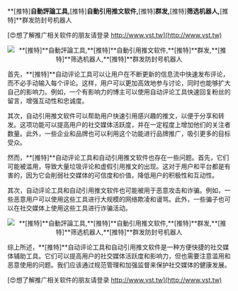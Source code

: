**[推特]**自動評論工具,**[推特]**自動引用推文软件,**[推特]**群发,**[推特]**筛选机器人,**[推特]**群发防封号机器人

[😍想了解推广相关软件的朋友请登录 http://www.vst.tw](http://www.vst.tw)

 <center><img src="https://vst.tw/MP4/tuiguang/png/2.png" alt="**[推特]**自動評論工具,**[推特]**自動引用推文软件,**[推特]**群发,**[推特]**筛选机器人,**[推特]**群发防封号机器人"></center>

首先，**[推特]**自动评论工具可以让用户在不断更新的信息流中快速发布评论，而不必手动输入每个评论。这样，用户可以更加高效地参与讨论，同时也能够扩大自己的影响力。例如，一个有影响力的博主可以使用自动评论工具快速回复粉丝的留言，增强互动性和忠诚度。

其次，自动引用推文软件可以帮助用户快速引用感兴趣的推文，以便于分享和转发。这项功能可以提高用户的社交媒体活跃度，并在一定程度上增加他们的关注者数量。此外，一些企业和品牌也可以利用这个功能进行品牌推广，吸引更多的目标受众。

然而，**[推特]**自动评论工具和自动引用推文软件也存在一些问题。首先，它们可能被滥用，导致大量垃圾评论和虚假引用推文的出现。这对于用户和平台都是有害的，因为它会削弱社交媒体的可信度和价值，降低用户的积极性和互动性。

其次，自动评论工具和自动引用推文软件也可能被用于恶意攻击和诈骗。例如，一些恶意用户可以使用这些工具进行大规模的网络欺凌和谩骂。此外，一些骗子也可以在社交媒体上使用这些工具进行诈骗活动。

 <center><img src="https://vst.tw/MP4/tuiguang/png/4.png" alt="**[推特]**自動評論工具,**[推特]**自動引用推文软件,**[推特]**群发,**[推特]**筛选机器人,**[推特]**群发防封号机器人"></center>

综上所述，**[推特]**自动评论工具和自动引用推文软件是一种方便快捷的社交媒体辅助工具。它们可以提高用户的社交媒体活跃度和影响力，但也需要注意滥用和恶意使用的问题。我们应该通过规范管理和加强监督来保护社交媒体的健康发展。

[😍想了解推广相关软件的朋友请登录 http://www.vst.tw](http://www.vst.tw)



